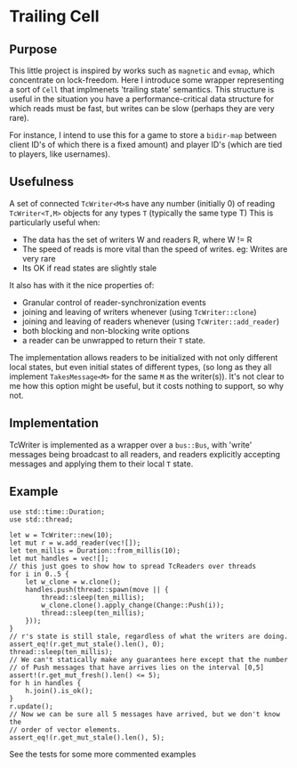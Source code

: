# Trailing Cell

## Purpose
This little project is inspired by works such as `magnetic` and `evmap`, which concentrate on lock-freedom. Here I introduce some wrapper representing a sort of `Cell` that implmenets 'trailing state' semantics. This structure is useful in the situation you have a performance-critical data structure for which reads must be fast, but writes can be slow (perhaps they are very rare).

For instance, I intend to use this for a game to store a `bidir-map` between client ID's of which there is a fixed amount) and player ID's (which are tied to players, like usernames).

## Usefulness

A set of connected `TcWriter<M>`s have any number (initially 0) of reading
`TcWriter<T,M>` objects for any types `T` (typically the same type T)
This is particularly useful when:
 * The data has the set of writers W and readers R, where W != R
 * The speed of reads is more vital than the speed of writes.
      eg: Writes are very rare
 * Its OK if read states are slightly stale
 
It also has with it the nice properties of:
 * Granular control of reader-synchronization events
 * joining and leaving of writers whenever (using `TcWriter::clone`)
 * joining and leaving of readers whenever (using `TcWriter::add_reader`)
 * both blocking and non-blocking write options
 * a reader can be unwrapped to return their `T` state.

The implementation allows readers to be initialized with not only different
local states, but even initial states of different types, (so long as they
all implement `TakesMessage<M>` for the same `M` as the writer(s)). It's not
clear to me how this option might be useful, but it costs nothing to
support, so why not.

## Implementation

TcWriter is implemented as a wrapper over a `bus::Bus`, with 'write'
messages being broadcast to all readers, and readers explicitly accepting
messages and applying them to their local `T` state.


## Example

```
use std::time::Duration;
use std::thread;

let w = TcWriter::new(10);
let mut r = w.add_reader(vec![]);
let ten_millis = Duration::from_millis(10);
let mut handles = vec![];
// this just goes to show how to spread TcReaders over threads
for i in 0..5 {
	let w_clone = w.clone();
	handles.push(thread::spawn(move || {
		thread::sleep(ten_millis);
		w_clone.clone().apply_change(Change::Push(i));
		thread::sleep(ten_millis);
	}));
}
// r's state is still stale, regardless of what the writers are doing.
assert_eq!(r.get_mut_stale().len(), 0);
thread::sleep(ten_millis);
// We can't statically make any guarantees here except that the number 
// of Push messages that have arrives lies on the interval [0,5]
assert!(r.get_mut_fresh().len() <= 5);
for h in handles {
	h.join().is_ok();
}
r.update();
// Now we can be sure all 5 messages have arrived, but we don't know the
// order of vector elements.
assert_eq!(r.get_mut_stale().len(), 5);

```

See the tests for some more commented examples